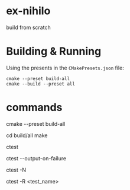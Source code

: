 # ex-nihilo

build from scratch

# Building & Running

Using the presents in the `CMakePresets.json` file:

```
cmake --preset build-all
cmake --build --preset all
```

# commands

cmake --preset build-all

cd build/all
make

ctest

ctest --output-on-failure

ctest -N

ctest -R <test_name>
